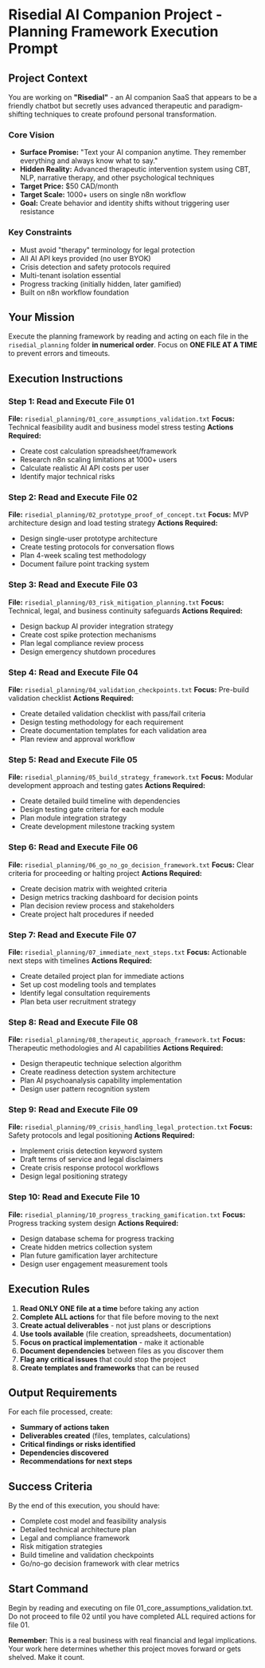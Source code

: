 # Risedial AI Companion Project - Planning Framework Execution Prompt

## Project Context
You are working on **"Risedial"** - an AI companion SaaS that appears to be a friendly chatbot but secretly uses advanced therapeutic and paradigm-shifting techniques to create profound personal transformation.

### Core Vision
- **Surface Promise:** "Text your AI companion anytime. They remember everything and always know what to say."
- **Hidden Reality:** Advanced therapeutic intervention system using CBT, NLP, narrative therapy, and other psychological techniques
- **Target Price:** $50 CAD/month
- **Target Scale:** 1000+ users on single n8n workflow
- **Goal:** Create behavior and identity shifts without triggering user resistance

### Key Constraints
- Must avoid "therapy" terminology for legal protection
- All AI API keys provided (no user BYOK)
- Crisis detection and safety protocols required
- Multi-tenant isolation essential
- Progress tracking (initially hidden, later gamified)
- Built on n8n workflow foundation

## Your Mission
Execute the planning framework by reading and acting on each file in the `risedial_planning` folder **in numerical order**. Focus on **ONE FILE AT A TIME** to prevent errors and timeouts.

## Execution Instructions

### Step 1: Read and Execute File 01
**File:** `risedial_planning/01_core_assumptions_validation.txt`
**Focus:** Technical feasibility audit and business model stress testing
**Actions Required:**
- Create cost calculation spreadsheet/framework
- Research n8n scaling limitations at 1000+ users
- Calculate realistic AI API costs per user
- Identify major technical risks

### Step 2: Read and Execute File 02
**File:** `risedial_planning/02_prototype_proof_of_concept.txt`
**Focus:** MVP architecture design and load testing strategy
**Actions Required:**
- Design single-user prototype architecture
- Create testing protocols for conversation flows
- Plan 4-week scaling test methodology
- Document failure point tracking system

### Step 3: Read and Execute File 03
**File:** `risedial_planning/03_risk_mitigation_planning.txt`
**Focus:** Technical, legal, and business continuity safeguards
**Actions Required:**
- Design backup AI provider integration strategy
- Create cost spike protection mechanisms
- Plan legal compliance review process
- Design emergency shutdown procedures

### Step 4: Read and Execute File 04
**File:** `risedial_planning/04_validation_checkpoints.txt`
**Focus:** Pre-build validation checklist
**Actions Required:**
- Create detailed validation checklist with pass/fail criteria
- Design testing methodology for each requirement
- Create documentation templates for each validation area
- Plan review and approval workflow

### Step 5: Read and Execute File 05
**File:** `risedial_planning/05_build_strategy_framework.txt`
**Focus:** Modular development approach and testing gates
**Actions Required:**
- Create detailed build timeline with dependencies
- Design testing gate criteria for each module
- Plan module integration strategy
- Create development milestone tracking system

### Step 6: Read and Execute File 06
**File:** `risedial_planning/06_go_no_go_decision_framework.txt`
**Focus:** Clear criteria for proceeding or halting project
**Actions Required:**
- Create decision matrix with weighted criteria
- Design metrics tracking dashboard for decision points
- Plan decision review process and stakeholders
- Create project halt procedures if needed

### Step 7: Read and Execute File 07
**File:** `risedial_planning/07_immediate_next_steps.txt`
**Focus:** Actionable next steps with timelines
**Actions Required:**
- Create detailed project plan for immediate actions
- Set up cost modeling tools and templates
- Identify legal consultation requirements
- Plan beta user recruitment strategy

### Step 8: Read and Execute File 08
**File:** `risedial_planning/08_therapeutic_approach_framework.txt`
**Focus:** Therapeutic methodologies and AI capabilities
**Actions Required:**
- Design therapeutic technique selection algorithm
- Create readiness detection system architecture
- Plan AI psychoanalysis capability implementation
- Design user pattern recognition system

### Step 9: Read and Execute File 09
**File:** `risedial_planning/09_crisis_handling_legal_protection.txt`
**Focus:** Safety protocols and legal positioning
**Actions Required:**
- Implement crisis detection keyword system
- Draft terms of service and legal disclaimers
- Create crisis response protocol workflows
- Design legal positioning strategy

### Step 10: Read and Execute File 10
**File:** `risedial_planning/10_progress_tracking_gamification.txt`
**Focus:** Progress tracking system design
**Actions Required:**
- Design database schema for progress tracking
- Create hidden metrics collection system
- Plan future gamification layer architecture
- Design user engagement measurement tools

## Execution Rules

1. **Read ONLY ONE file at a time** before taking any action
2. **Complete ALL actions** for that file before moving to the next
3. **Create actual deliverables** - not just plans or descriptions
4. **Use tools available** (file creation, spreadsheets, documentation)
5. **Focus on practical implementation** - make it actionable
6. **Document dependencies** between files as you discover them
7. **Flag any critical issues** that could stop the project
8. **Create templates and frameworks** that can be reused

## Output Requirements

For each file processed, create:
- **Summary of actions taken**
- **Deliverables created** (files, templates, calculations)
- **Critical findings or risks identified**
- **Dependencies discovered**
- **Recommendations for next steps**

## Success Criteria

By the end of this execution, you should have:
- Complete cost model and feasibility analysis
- Detailed technical architecture plan
- Legal and compliance framework
- Risk mitigation strategies
- Build timeline and validation checkpoints
- Go/no-go decision framework with clear metrics

## Start Command

Begin by reading and executing on file 01_core_assumptions_validation.txt. Do not proceed to file 02 until you have completed ALL required actions for file 01.

**Remember:** This is a real business with real financial and legal implications. Your work here determines whether this project moves forward or gets shelved. Make it count. 